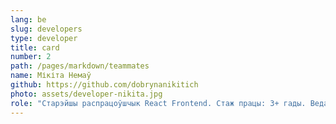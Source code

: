 ```yaml
---
lang: be
slug: developers
type: developer
title: card
number: 2
path: /pages/markdown/teammates
name: Мікіта Немаў
github: https://github.com/dobrynanikitich
photo: assets/developer-nikita.jpg
role: "Старэйшы распрацоўшчык React Frontend. Стаж працы: 3+ гады. Веданне агульных мадэляў OOP і анты-шаблонаў. Добрае разуменне вэб-пратаколаў. Гатоўнасць да рэфактар ​​і аптымізацыі напісанага кода"
---
```

